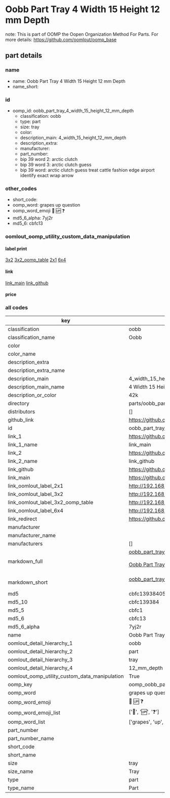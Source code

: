 # Oobb Part Tray 4 Width 15 Height 12 mm Depth  

note: This is part of OOMP the Oopen Organization Method For Parts. For more details: https://github.com/oomlout/oomp_base

##  part details
  







### name
* name: Oobb Part Tray 4 Width 15 Height 12 mm Depth
* name_short: 
### id
* oomp_id: oobb_part_tray_4_width_15_height_12_mm_depth
  * classification: oobb
  * type: part
  * size: tray
  * color: 
  * description_main: 4_width_15_height_12_mm_depth
  * description_extra: 
  * manufacturer: 
  * part_number: 
  * bip 39 word 2: arctic clutch
  * bip 39 word 3: arctic clutch guess
  * bip 39 word: arctic clutch guess treat cattle fashion edge airport identify exact wrap arrow

### other_codes
* short_code: 
* oomp_word: grapes up question
* oomp_word_emoji :grapes: :up: :question:
* md5_6_alpha: 7yj2r
* md5_6: cbfc13






### oomlout_oomp_utility_custom_data_manipulation
#### label print
[3x2](http://192.168.1.245:1112/?label=oomp%207yj2r)
[3x2_oomp_table](http://192.168.1.108:1112/?label=oomp%207yj2r)
[2x1](http://192.168.1.242:1112/?label=oomp%207yj2r)
[6x4](http://192.168.1.55:1112/?label=oomp%207yj2r)    

#### link

[link_main](https://github.com/oomlout/oomlout_oomp_version_1_messy/tree/main/parts/oobb_part_tray_4_width_15_height_12_mm_depth) [link_github](https://github.com/oomlout/oomlout_oomp_version_1_messy/tree/main/parts/oobb_part_tray_4_width_15_height_12_mm_depth)                             

#### price







### all codes 
| key | value |  
| --- | --- |  
| classification | oobb |  
| classification_name | Oobb |  
| color |  |  
| color_name |  |  
| description_extra |  |  
| description_extra_name |  |  
| description_main | 4_width_15_height_12_mm_depth |  
| description_main_name | 4 Width 15 Height 12 mm Depth |  
| description_or_color | 42k |  
| directory | parts/oobb_part_tray_4_width_15_height_12_mm_depth |  
| distributors | [] |  
| github_link | https://github.com/oomlout/oomlout_oomp_part_src/tree/main/parts/oobb_part_tray_4_width_15_height_12_mm_depth |  
| id | oobb_part_tray_4_width_15_height_12_mm_depth |  
| link_1 | https://github.com/oomlout/oomlout_oomp_version_1_messy/tree/main/parts/oobb_part_tray_4_width_15_height_12_mm_depth |  
| link_1_name | link_main |  
| link_2 | https://github.com/oomlout/oomlout_oomp_version_1_messy/tree/main/parts/oobb_part_tray_4_width_15_height_12_mm_depth |  
| link_2_name | link_github |  
| link_github | https://github.com/oomlout/oomlout_oomp_version_1_messy/tree/main/parts/oobb_part_tray_4_width_15_height_12_mm_depth |  
| link_main | https://github.com/oomlout/oomlout_oomp_version_1_messy/tree/main/parts/oobb_part_tray_4_width_15_height_12_mm_depth |  
| link_oomlout_label_2x1 | http://192.168.1.242:1112/?label=oomp%207yj2r |  
| link_oomlout_label_3x2 | http://192.168.1.245:1112/?label=oomp%207yj2r |  
| link_oomlout_label_3x2_oomp_table | http://192.168.1.108:1112/?label=oomp%207yj2r |  
| link_oomlout_label_6x4 | http://192.168.1.55:1112/?label=oomp%207yj2r |  
| link_redirect | https://github.com/oomlout/oomlout_oomp_version_1_messy/tree/main/parts/oobb_part_tray_4_width_15_height_12_mm_depth |  
| manufacturer |  |  
| manufacturer_name |  |  
| manufacturers | [] |  
| markdown_full | [oobb_part_tray_4_width_15_height_12_mm_depth](none)<br>[](none)<br>[Oobb Part Tray 4 Width 15 Height 12 Mm Depth](none)<br><br> |  
| markdown_short | [oobb_part_tray_4_width_15_height_12_mm_depth](none)<br><br> |  
| md5 | cbfc1393840588c94d122e7ccecb2059 |  
| md5_10 | cbfc139384 |  
| md5_5 | cbfc1 |  
| md5_6 | cbfc13 |  
| md5_6_alpha | 7yj2r |  
| name | Oobb Part Tray 4 Width 15 Height 12 mm Depth |  
| oomlout_detail_hierarchy_1 | oobb |  
| oomlout_detail_hierarchy_2 | part |  
| oomlout_detail_hierarchy_3 | tray |  
| oomlout_detail_hierarchy_4 | 12_mm_depth |  
| oomlout_oomp_utility_custom_data_manipulation | True |  
| oomp_key | oomp_oobb_part_tray_4_width_15_height_12_mm_depth |  
| oomp_word | grapes up question |  
| oomp_word_emoji | :grapes: :up: :question: |  
| oomp_word_emoji_list | [':grapes:', ':up:', ':question:'] |  
| oomp_word_list | ['grapes', 'up', 'question'] |  
| part_number |  |  
| part_number_name |  |  
| short_code |  |  
| short_name |  |  
| size | tray |  
| size_name | Tray |  
| type | part |  
| type_name | Part |  
